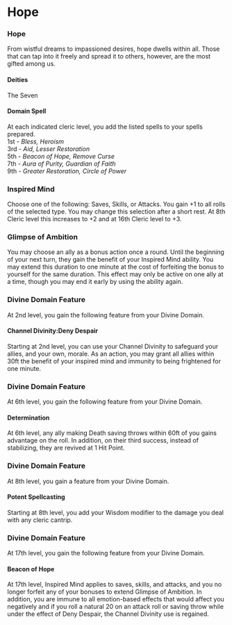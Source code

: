 Hope
====

### Hope

From wistful dreams to impassioned desires, hope dwells within all. Those that can tap into it freely and spread it to others, however, are the most gifted among us. 

#### Deities

The Seven 

#### Domain Spell

At each indicated cleric level, you add the listed spells to your spells prepared.  
1st - _Bless, Heroism_  
3rd - _Aid, Lesser Restoration_  
5th - _Beacon of Hope, Remove Curse_  
7th - _Aura of Purity, Guardian of Faith_  
9th - _Greater Restoration, Circle of Power_  

### Inspired Mind

Choose one of the following: Saves, Skills, or Attacks. You gain +1 to all rolls of the selected type. You may change this selection after a short rest. At 8th Cleric level this increases to +2 and at 16th Cleric level to +3. 

### Glimpse of Ambition

You may choose an ally as a bonus action once a round. Until the beginning of your next turn, they gain the benefit of your Inspired Mind ability. You may extend this duration to one minute at the cost of forfeiting the bonus to yourself for the same duration. This effect may only be active on one ally at a time, though you may end it early by using the ability again. 

### Divine Domain Feature

At 2nd level, you gain the following feature from your Divine Domain. 

#### Channel Divinity:Deny Despair

Starting at 2nd level, you can use your Channel Divinity to safeguard your allies, and your own, morale.  As an action, you may grant all allies within 30ft the benefit of your inspired mind and immunity to being frightened for one minute. 

### Divine Domain Feature

At 6th level, you gain the following feature from your Divine Domain. 

#### Determination

At 6th level, any ally making Death saving throws within 60ft of you gains advantage on the roll. In addition, on their third success, instead of stabilizing, they are revived at 1 Hit Point. 

### Divine Domain Feature

At 8th level, you gain a feature from your Divine Domain. 

#### Potent Spellcasting

Starting at 8th level, you add your Wisdom modifier to the damage you deal with any cleric cantrip. 

### Divine Domain Feature

At 17th level, you gain the following feature from your Divine Domain. 

#### Beacon of Hope

At 17th level, Inspired Mind applies to saves, skills, and attacks, and you no longer forfeit any of your bonuses to extend Glimpse of Ambition. In addition, you are immune to all emotion-based effects that would affect you negatively and if you roll a natural 20 on an attack roll or saving throw while under the effect of Deny Despair, the Channel Divinity use is regained.
